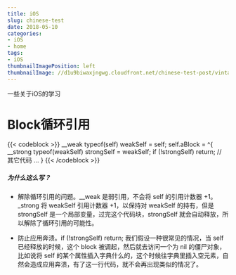 ```yaml
---
title: iOS
slug: chinese-test
date: 2018-05-10
categories:
- iOS
- home
tags:
- iOS
thumbnailImagePosition: left
thumbnailImage: //d1u9biwaxjngwg.cloudfront.net/chinese-test-post/vintage-140.jpg
---
```


一些关于iOS的学习
<!--more-->
# Block循环引用
{{< codeblock >}}
__weak typeof(self) weakSelf = self; 
self.aBlock = ^{ 
      __strong typeof(weakSelf) strongSelf = weakSelf;
       if (!strongSelf) return; 
        // 其它代码
        ... 
  }
{{< /codeblock >}}

##### 为什么这么写？

- 解除循环引用的问题。__weak 是弱引用，不会将 self 的引用计数器 +1。_strong 将 weakSelf 引用计数器 +1，以保持对 weakSelf 的持有，但是 strongSelf 是一个局部变量，过完这个代码块，strongSelf 就会自动释放，所以解除了循环引用的可能性。

- 防止应用奔溃。if (!strongSelf) return; 我们假设一种很常见的情况，当 self 已经释放的时候，这个 block 被调起，然后就去访问一个为 nil 的僵尸对象，比如说将 self 的某个属性插入字典什么的，这个时候往字典里插入空元素，自然会造成应用奔溃，有了这一行代码，就不会再出现类似的情况了。

